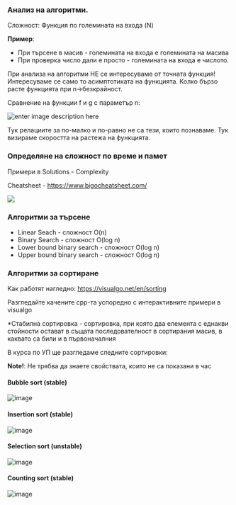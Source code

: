 ### Анализ на алгоритми.
Сложност: Функция по големината на входа (N)

**Пример**: 

 - При търсене в масив - големината на входа е големината на масива
 -  При проверка число дали е просто - големината на входа е числото.

При анализа на алгоритми НЕ се интересуваме от точната функция!
Интересуваме се само то асимптотиката на функцията.
Колко бързо расте функцията при n->безкрайност.

Сравнение на функции f и g с параметър n:

![enter image description here](https://i.ibb.co/TP0Xrz4/ff.png)

Тук релациите за по-малко и по-равно не са тези, които познаваме. Тук визираме скоростта на растежа на функцията.

### Определяне на сложност по време и памет
Примери в Solutions - Complexity

Cheatsheet - https://www.bigocheatsheet.com/

![](https://devopedia.org/images/article/17/4996.1513922020.jpg)

### Алгоритми за търсене
* Linear Seach - сложност O(n)
* Binary Search - сложност O(log n)
* Lower bound binary search - сложност O(log n)
* Upper bound binary search - сложност O(log n)

### Алгоритми за сортиране

Как работят нагледно: https://visualgo.net/en/sorting

Разгледайте качените cpp-та успоредно с интерактивните примери в visualgo

*Стабилна сортировка - сортировка, при която два елемента с еднакви стойности остават в същата последователност в сортирания масив, в каквато са били и в първоначалния

В курса по УП ще разгледаме следните сортировки:

**Note!**: Не трябва да знаете свойствата, които не са показани в час

#### Bubble sort (stable)
  ![image](https://github.com/GeorgiTerziev02/UP-Private/assets/49128895/ebfffec3-f823-4a59-bbde-dc1b90d40700)

#### Insertion sort (stable)
  ![image](https://github.com/GeorgiTerziev02/UP-Private/assets/49128895/5091b11f-f288-4f08-a4da-92a4d7368e0d)

#### Selection sort (unstable)
  ![image](https://github.com/GeorgiTerziev02/UP-Private/assets/49128895/ca5fa75c-8727-453f-b1d6-1360ae154613)

#### Counting sort (stable)
  ![image](https://github.com/GeorgiTerziev02/UP-Private/assets/49128895/893e78da-b443-42d8-b7ff-3603127d1c09)
